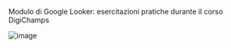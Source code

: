 Modulo di Google Looker: esercitazioni pratiche durante il corso DigiChamps

![image](https://github.com/BRANCAFEDERICA/Google-Looker/assets/152906948/fabcffb4-31d6-4a1d-b88e-d6e0ed062f0d)
